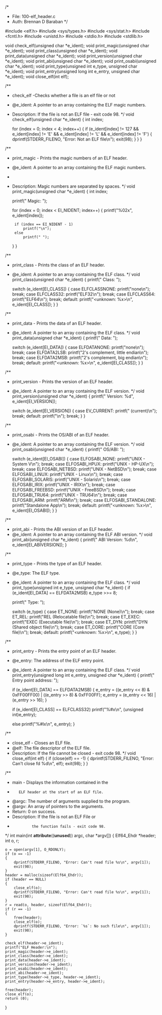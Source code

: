 /*
 * File: 100-elf_header.c
 * Auth: Brennan D Baraban
 */

#include <elf.h>
#include <sys/types.h>
#include <sys/stat.h>
#include <fcntl.h>
#include <unistd.h>
#include <stdio.h>
#include <stdlib.h>

void check_elf(unsigned char *e_ident);
void print_magic(unsigned char *e_ident);
void print_class(unsigned char *e_ident);
void print_data(unsigned char *e_ident);
void print_version(unsigned char *e_ident);
void print_abi(unsigned char *e_ident);
void print_osabi(unsigned char *e_ident);
void print_type(unsigned int e_type, unsigned char *e_ident);
void print_entry(unsigned long int e_entry, unsigned char *e_ident);
void close_elf(int elf);

/**
 * check_elf -Checks whether a file is an elf file or not
 * @e_ident: A pointer to an array containing the ELF magic numbers.
 * Description: If the file is not an ELF file - exit code 98.
 */
void check_elf(unsigned char *e_ident)
{
	int index;

	for (index = 0; index < 4; index++)
	{
		if (e_ident[index] != 127 &&
		    e_ident[index] != 'E' &&
		    e_ident[index] != 'L' &&
		    e_ident[index] != 'F')
		{
			dprintf(STDERR_FILENO, "Error: Not an ELF file\n");
			exit(98);
		}
	}
}

/**
 * print_magic - Prints the magic numbers of an ELF header.
 * @e_ident: A pointer to an array containing the ELF magic numbers.
 *
 * Description: Magic numbers are separated by spaces.
 */
void print_magic(unsigned char *e_ident)
{
	int index;

	printf("  Magic:   ");

	for (index = 0; index < EI_NIDENT; index++)
	{
		printf("%02x", e_ident[index]);

		if (index == EI_NIDENT - 1)
			printf("\n");
		else
			printf(" ");
	}
}

/**
 * print_class - Prints the class of an ELF header.
 * @e_ident: A pointer to an array containing the ELF class.
 */
void print_class(unsigned char *e_ident)
{
	printf("  Class:                             ");

	switch (e_ident[EI_CLASS])
	{
	case ELFCLASSNONE:
		printf("none\n");
		break;
	case ELFCLASS32:
		printf("ELF32\n");
		break;
	case ELFCLASS64:
		printf("ELF64\n");
		break;
	default:
		printf("<unknown: %x>\n", e_ident[EI_CLASS]);
	}
}

/**
 * print_data - Prints the data of an ELF header.
 * @e_ident: A pointer to an array containing the ELF class.
 */
void print_data(unsigned char *e_ident)
{
	printf("  Data:                              ");

	switch (e_ident[EI_DATA])
	{
	case ELFDATANONE:
		printf("none\n");
		break;
	case ELFDATA2LSB:
		printf("2's complement, little endian\n");
		break;
	case ELFDATA2MSB:
		printf("2's complement, big endian\n");
		break;
	default:
		printf("<unknown: %x>\n", e_ident[EI_CLASS]);
	}
}

/**
 * print_version - Prints the version of an ELF header.
 * @e_ident: A pointer to an array containing the ELF version.
 */
void print_version(unsigned char *e_ident)
{
	printf("  Version:                           %d",
	       e_ident[EI_VERSION]);

	switch (e_ident[EI_VERSION])
	{
	case EV_CURRENT:
		printf(" (current)\n");
		break;
	default:
		printf("\n");
		break;
	}
}

/**
 * print_osabi - Prints the OS/ABI of an ELF header.
 * @e_ident: A pointer to an array containing the ELF version.
 */
void print_osabi(unsigned char *e_ident)
{
	printf("  OS/ABI:                            ");

	switch (e_ident[EI_OSABI])
	{
	case ELFOSABI_NONE:
		printf("UNIX - System V\n");
		break;
	case ELFOSABI_HPUX:
		printf("UNIX - HP-UX\n");
		break;
	case ELFOSABI_NETBSD:
		printf("UNIX - NetBSD\n");
		break;
	case ELFOSABI_LINUX:
		printf("UNIX - Linux\n");
		break;
	case ELFOSABI_SOLARIS:
		printf("UNIX - Solaris\n");
		break;
	case ELFOSABI_IRIX:
		printf("UNIX - IRIX\n");
		break;
	case ELFOSABI_FREEBSD:
		printf("UNIX - FreeBSD\n");
		break;
	case ELFOSABI_TRU64:
		printf("UNIX - TRU64\n");
		break;
	case ELFOSABI_ARM:
		printf("ARM\n");
		break;
	case ELFOSABI_STANDALONE:
		printf("Standalone App\n");
		break;
	default:
		printf("<unknown: %x>\n", e_ident[EI_OSABI]);
	}
}

/**
 * print_abi - Prints the ABI version of an ELF header.
 * @e_ident: A pointer to an array containing the ELF ABI version.
 */
void print_abi(unsigned char *e_ident)
{
	printf("  ABI Version:                       %d\n",
	       e_ident[EI_ABIVERSION]);
}

/**
 * print_type - Prints the type of an ELF header.
 * @e_type: The ELF type.
 * @e_ident: A pointer to an array containing the ELF class.
 */
void print_type(unsigned int e_type, unsigned char *e_ident)
{
	if (e_ident[EI_DATA] == ELFDATA2MSB)
		e_type >>= 8;

	printf("  Type:                              ");

	switch (e_type)
	{
	case ET_NONE:
		printf("NONE (None)\n");
		break;
	case ET_REL:
		printf("REL (Relocatable file)\n");
		break;
	case ET_EXEC:
		printf("EXEC (Executable file)\n");
		break;
	case ET_DYN:
		printf("DYN (Shared object file)\n");
		break;
	case ET_CORE:
		printf("CORE (Core file)\n");
		break;
	default:
		printf("<unknown: %x>\n", e_type);
	}
}

/**
 * print_entry - Prints the entry point of an ELF header.
 * @e_entry: The address of the ELF entry point.
 * @e_ident: A pointer to an array containing the ELF class.
 */
void print_entry(unsigned long int e_entry, unsigned char *e_ident)
{
	printf("  Entry point address:               ");

	if (e_ident[EI_DATA] == ELFDATA2MSB)
	{
		e_entry = ((e_entry << 8) & 0xFF00FF00) |
			  ((e_entry >> 8) & 0xFF00FF);
		e_entry = (e_entry << 16) | (e_entry >> 16);
	}

	if (e_ident[EI_CLASS] == ELFCLASS32)
		printf("%#x\n", (unsigned int)e_entry);

	else
		printf("%#lx\n", e_entry);
}

/**
 * close_elf - Closes an ELF file.
 * @elf: The file descriptor of the ELF file.
 * Description: If the file cannot be closed - exit code 98.
 */
void close_elf(int elf)
{
	if (close(elf) == -1)
	{
		dprintf(STDERR_FILENO,
			"Error: Can't close fd %d\n", elf);
		exit(98);
	}
}

/**
 * main - Displays the information contained in the
 *        ELF header at the start of an ELF file.
 * @argc: The number of arguments supplied to the program.
 * @argv: An array of pointers to the arguments.
 * Return: 0 on success.
 * Description: If the file is not an ELF File or
 *              the function fails - exit code 98.
 */
int main(int __attribute__((__unused__)) argc, char *argv[])
{
	Elf64_Ehdr *header;
	int o, r;

	o = open(argv[1], O_RDONLY);
	if (o == -1)
	{
		dprintf(STDERR_FILENO, "Error: Can't read file %s\n", argv[1]);
		exit(98);
	}
	header = malloc(sizeof(Elf64_Ehdr));
	if (header == NULL)
	{
		close_elf(o);
		dprintf(STDERR_FILENO, "Error: Can't read file %s\n", argv[1]);
		exit(98);
	}
	r = read(o, header, sizeof(Elf64_Ehdr));
	if (r == -1)
	{
		free(header);
		close_elf(o);
		dprintf(STDERR_FILENO, "Error: `%s`: No such file\n", argv[1]);
		exit(98);
	}

	check_elf(header->e_ident);
	printf("ELF Header:\n");
	print_magic(header->e_ident);
	print_class(header->e_ident);
	print_data(header->e_ident);
	print_version(header->e_ident);
	print_osabi(header->e_ident);
	print_abi(header->e_ident);
	print_type(header->e_type, header->e_ident);
	print_entry(header->e_entry, header->e_ident);

	free(header);
	close_elf(o);
	return (0);
}
